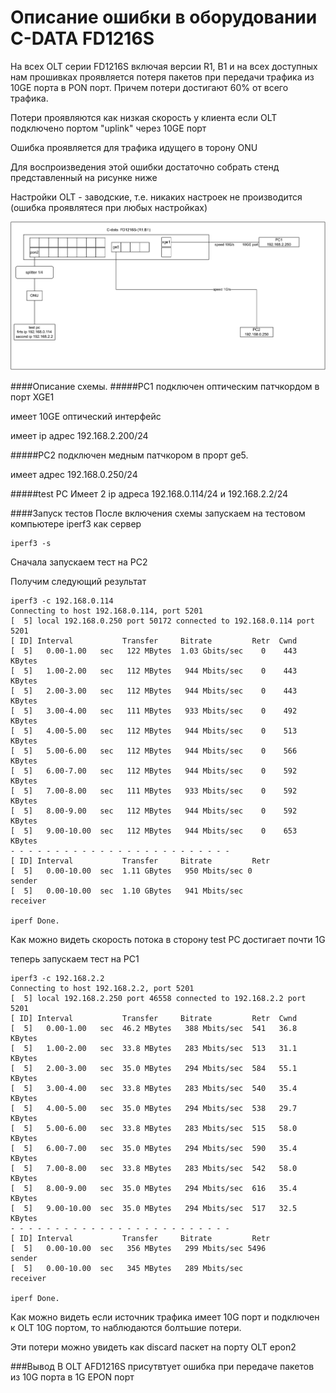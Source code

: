 # Описание ошибки в оборудовании C-DATA FD1216S

На всех OLT серии FD1216S включая версии R1, B1 и на всех доступных нам прошивках проявляется потеря пакетов при передачи трафика из 10GE порта в PON порт. Причем потери достигают 60% от всего трафика.

Потери проявляются как низкая скорость у клиента если OLT подключено портом "uplink" через 10GE порт

Ошибка проявляется для трафика идущего в торону ONU

Для воспроизведения этой ошибки достаточно собрать стенд представленный на рисунке ниже

Настройки OLT - заводские, т.е. никаких настроек не производится (ошибка проявлятеся при любых настройках)

![ ](C-data_FD1216S-B1.svg  "Схема стенда")

####Описание схемы. 
#####PC1
подключен оптическим патчкордом в порт XGE1

имеет 10GE оптический интерфейс

имеет ip адрес 192.168.2.200/24

#####PC2
 подключен медным патчкором в прорт ge5.

имеет адрес 192.168.0.250/24

#####test PC
Имеет 2 ip адреса 192.168.0.114/24 и 192.168.2.2/24

####Запуск тестов
После включения схемы запускаем на тестовом компьютере iperf3 как сервер

	iperf3 -s
	
Сначала запускаем тест на PC2

Получим следующий результат

	iperf3 -c 192.168.0.114
	Connecting to host 192.168.0.114, port 5201
	[  5] local 192.168.0.250 port 50172 connected to 192.168.0.114 port 5201
	[ ID] Interval           Transfer     Bitrate         Retr  Cwnd
	[  5]   0.00-1.00   sec   122 MBytes  1.03 Gbits/sec    0    443 KBytes
	[  5]   1.00-2.00   sec   112 MBytes   944 Mbits/sec    0    443 KBytes
	[  5]   2.00-3.00   sec   112 MBytes   944 Mbits/sec    0    443 KBytes
	[  5]   3.00-4.00   sec   111 MBytes   933 Mbits/sec    0    492 KBytes
	[  5]   4.00-5.00   sec   112 MBytes   944 Mbits/sec    0    513 KBytes
	[  5]   5.00-6.00   sec   112 MBytes   944 Mbits/sec    0    566 KBytes
	[  5]   6.00-7.00   sec   112 MBytes   944 Mbits/sec    0    592 KBytes
	[  5]   7.00-8.00   sec   111 MBytes   933 Mbits/sec    0    592 KBytes
	[  5]   8.00-9.00   sec   112 MBytes   944 Mbits/sec    0    592 KBytes
	[  5]   9.00-10.00  sec   112 MBytes   944 Mbits/sec    0    653 KBytes
	- - - - - - - - - - - - - - - - - - - - - - - - -
	[ ID] Interval           Transfer     Bitrate         Retr
	[  5]   0.00-10.00  sec  1.11 GBytes   950 Mbits/sec 0             sender
	[  5]   0.00-10.00  sec  1.10 GBytes   941 Mbits/sec                  receiver
	
	iperf Done.
Как можно видеть скорость потока в сторону test PC достигает почти 1G

теперь запускаем тест на PC1

	iperf3 -c 192.168.2.2
	Connecting to host 192.168.2.2, port 5201
	[  5] local 192.168.2.250 port 46558 connected to 192.168.2.2 port 5201
	[ ID] Interval           Transfer     Bitrate         Retr  Cwnd
	[  5]   0.00-1.00   sec  46.2 MBytes   388 Mbits/sec  541   36.8 KBytes
	[  5]   1.00-2.00   sec  33.8 MBytes   283 Mbits/sec  513   31.1 KBytes
	[  5]   2.00-3.00   sec  35.0 MBytes   294 Mbits/sec  584   55.1 KBytes
	[  5]   3.00-4.00   sec  33.8 MBytes   283 Mbits/sec  540   35.4 KBytes
	[  5]   4.00-5.00   sec  35.0 MBytes   294 Mbits/sec  538   29.7 KBytes
	[  5]   5.00-6.00   sec  33.8 MBytes   283 Mbits/sec  515   58.0 KBytes
	[  5]   6.00-7.00   sec  35.0 MBytes   294 Mbits/sec  590   35.4 KBytes
	[  5]   7.00-8.00   sec  33.8 MBytes   283 Mbits/sec  542   58.0 KBytes
	[  5]   8.00-9.00   sec  35.0 MBytes   294 Mbits/sec  616   35.4 KBytes
	[  5]   9.00-10.00  sec  35.0 MBytes   294 Mbits/sec  517   32.5 KBytes
	- - - - - - - - - - - - - - - - - - - - - - - - -
	[ ID] Interval           Transfer     Bitrate         Retr
	[  5]   0.00-10.00  sec   356 MBytes   299 Mbits/sec 5496             sender
	[  5]   0.00-10.00  sec   345 MBytes   289 Mbits/sec                  receiver

	iperf Done. 

Как можно видеть если источник трафика имеет 10G порт и подключен к OLT 10G портом, то наблюдаются болтьшие потери.

Эти потери можно увидеть как discard паскет на порту OLT epon2

###Вывод
В OLT АFD1216S присутвтует ошибка при передаче пакетов из 10G порта в 1G EPON порт